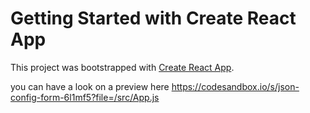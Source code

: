 # Getting Started with Create React App

This project was bootstrapped with [Create React App](https://github.com/facebook/create-react-app).


you can have a look on a preview here https://codesandbox.io/s/json-config-form-6l1mf5?file=/src/App.js
